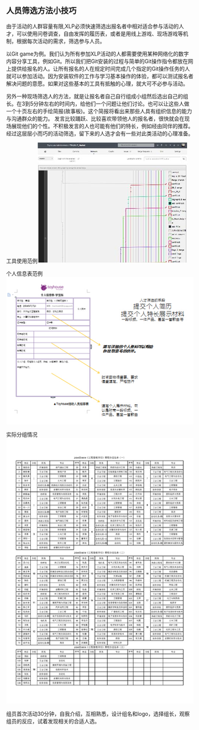 ## 人员筛选方法小技巧

由于活动的人群容量有限,XLP必须快速筛选出报名者中相对适合参与活动的人才，可以使用问卷调查，自由发挥的履历表，或者是用线上游戏、现场游戏等机制，根据每次活动的需求，筛选参与人员。


以Git game为例。我们认为所有参加XLP活动的人都需要使用某种网络化的数字内容分享工具，例如Git。所以我们把Git安装的过程与简单的Git操作指令都放在网上提供给报名的人。让所有报名的人在规定时间完成几个指定的Git操作任务的人就可以参加活动。因为安装软件的工作与学习基本操作的体验，都可以测试报名者解决问题的意愿。如果对这些基本的工具有抵触的心理，就大可不必参与活动。

另外一种现场筛选人的方法，就是让报名者自己自行组成小组然后选出自己的组长。在3到5分钟左右的时间内，给他们一个问题让他们讨论。也可以让这些人做一个十页左右的手绘简报(故事板)。这个简报将看出来那些人具有组织信息的能力与沟通群众的能力。
发言比较踊跃、比较喜欢带领他人的报名者，很快就会在现场展现他们的个性。不积极发言的人也可能有他们的特长，例如经由同伴的推荐。经过这层层小而巧的活动筛选，留下来的人选才会有一些对此类活动的心理准备。

工具使用范例![0](../assets/challenger_preparation/personnel_election_tips/00.jpg)

个人信息表范例![0](../assets/challenger_preparation/personnel_election_tips/01.jpg)


实际分组情况![0](../assets/challenger_preparation/personnel_election_tips/group.jpg)


组员首次活动30分钟，自我介绍，互相熟悉，设计组名和logo，选择组长，观察组员的反应，试着发现相关的合适人选。
